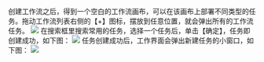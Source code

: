 创建工作流之后，得到一个空白的工作流画布，可以在该画布上部署不同类型的任务。拖动工作流列表右侧的【+】图标，摆放到任意位置，就会弹出所有的工作流任务。
![](http://imgcache.tcecqpoc.fsphere.cn/image/mc.qcloudimg.com/static/img/0c91d175aa2a9f4b04f05f01cb5f613d/image.png)
在搜索框里搜索常用的任务，选择一个任务后，单击【确定】，任务即创建成功，如下图：
![](http://imgcache.tcecqpoc.fsphere.cn/image/mc.qcloudimg.com/static/img/7740cd4806d86802ba8e77455a798019/image.png)
任务创建成功后，工作界面会弹出新建任务的小窗口，如下图：
![](http://imgcache.tcecqpoc.fsphere.cn/image/mc.qcloudimg.com/static/img/831afc14fb4699ad7bdd5806a19f5dca/image.png)